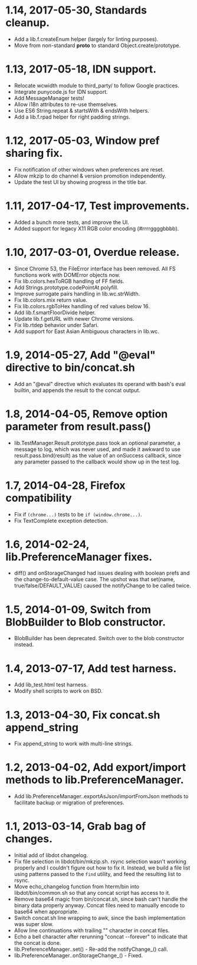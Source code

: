 # 1.14, 2017-05-30, Standards cleanup.

* Add a lib.f.createEnum helper (largely for linting purposes).
* Move from non-standard __proto__ to standard Object.create/prototype.

# 1.13, 2017-05-18, IDN support.

* Relocate wcwidth module to third_party/ to follow Google practices.
* Integrate punycode.js for IDN support.
* Add MessageManager tests!
* Allow i18n attributes to re-use themselves.
* Use ES6 String.repeat & startsWith & endsWith helpers.
* Add a lib.f.rpad helper for right padding strings.

# 1.12, 2017-05-03, Window pref sharing fix.

* Fix notification of other windows when preferences are reset.
* Allow mkzip to do channel & version promotion independently.
* Update the test UI by showing progress in the title bar.

# 1.11, 2017-04-17, Test improvements.

* Added a bunch more tests, and improve the UI.
* Added support for legacy X11 RGB color encoding (#rrrrggggbbbb).

# 1.10, 2017-03-01, Overdue release.

* Since Chrome 53, the FileError interface has been removed.
  All FS functions work with DOMError objects now.
* Fix lib.colors.hexToRGB handling of FF fields.
* Add Strings.prototype.codePointAt polyfill.
* Improve surrogate pairs handling in lib.wc.strWidth.
* Fix lib.colors.mix return value.
* Fix lib.colors.rgbToHex handling of red values below 16.
* Add lib.f.smartFloorDivide helper.
* Update lib.f.getURL with newer Chrome versions.
* Fix lib.rtdep behavior under Safari.
* Add support for East Asian Ambiguous characters in lib.wc.

# 1.9, 2014-05-27, Add "@eval" directive to bin/concat.sh

* Add an "@eval" directive which evaluates its operand with bash's eval
  builtin, and appends the result to the concat output.

# 1.8, 2014-04-05, Remove option parameter from result.pass()

* lib.TestManager.Result.prototype.pass took an optional parameter, a message
  to log, which was never used, and made it awkward to use
  result.pass.bind(result) as the value of an onSuccess callback, since any
  parameter passed to the callback would show up in the test log.

# 1.7, 2014-04-28, Firefox compatibility

* Fix if `(chrome...)` tests to be `if (window.chrome...)`.
* Fix TextComplete exception detection.

# 1.6, 2014-02-24, lib.PreferenceManager fixes.

* diff() and onStorageChanged had issues dealing with boolean prefs
  and the change-to-default-value case.  The upshot was that
  set(name, true/false/DEFAULT_VALUE) caused the notifyChange to be called
  twice.

# 1.5, 2014-01-09, Switch from BlobBuilder to Blob constructor.

* BlobBuilder has been deprecated.  Switch over to the blob constructor instead.

# 1.4, 2013-07-17, Add test harness.

* Add lib_test.html test harness.
* Modify shell scripts to work on BSD.

# 1.3, 2013-04-30, Fix concat.sh append_string

* Fix append_string to work with multi-line strings.

# 1.2, 2013-04-02, Add export/import methods to lib.PreferenceManager.

* Add lib.PreferenceManager..exportAsJson/importFromJson methods to facilitate
  backup or migration of preferences.

# 1.1, 2013-03-14, Grab bag of changes.

* Initial add of libdot changelog.
* Fix file selection in libdot/bin/mkzip.sh.  rsync selection wasn't working
  properly and I couldn't figure out how to fix it.  Instead, we build a file
  list using patterns passed to the `find` utility, and feed the resulting
  list to rsync.
* Move echo_changelog function from hterm/bin into libdot/bin/common.sh so that
  any concat script has access to it.
* Remove base64 magic from bin/concat.sh, since bash can't handle the binary
  data properly anyway.  Concat files need to manually encode to base64 when
  appropriate.
* Switch concat.sh line wrapping to awk, since the bash implementation was
  super slow.
* Allow line continuations with trailing "\" character in concat files.
* Echo a bell character after rerunning "concat --forever" to indicate that
  the concat is done.
* lib.PreferenceManager..set() - Re-add the notifyChange_() call.
* lib.PreferenceManager..onStorageChange_() - Fixed.
